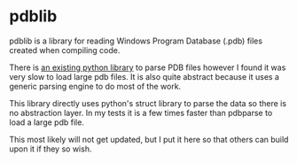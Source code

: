 # pdblib

pdblib is a library for reading Windows Program Database (.pdb) files created when compiling code.

There is [an existing python library](https://github.com/moyix/pdbparse) to parse PDB files however I found it was very slow to load large pdb files.
It is also quite abstract because it uses a generic parsing engine to do most of the work.

This library directly uses python's struct library to parse the data so there is no abstraction layer.
In my tests it is a few times faster than pdbparse to load a large pdb file.

This most likely will not get updated, but I put it here so that others can build upon it if they so wish.
